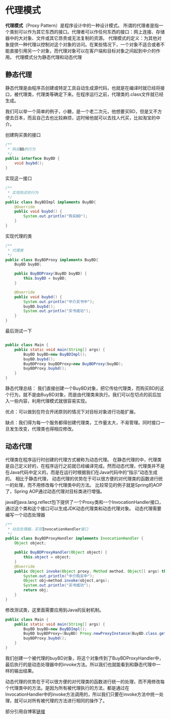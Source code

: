 # 代理模式
**代理模式**（Proxy Pattern）是程序设计中的一种设计模式。
所谓的代理者是指一个类别可以作为其它东西的接口。代理者可以作任何东西的接口：网上连接、存储器中的大对象、文件或其它昂贵或无法复制的资源。
代理模式的定义：为其他对象提供一种代理以控制对这个对象的访问。在某些情况下，一个对象不适合或者不能直接引用另一个对象，而代理对象可以在客户端和目标对象之间起到中介的作用。
代理模式分为静态代理和动态代理

## 静态代理
静态代理是由程序员创建或特定工具自动生成源代码，也就是在编译时就已经将接口，被代理类，代理类等确定下来。在程序运行之前，代理类的.class文件就已经生成。

我们可以举一个简单的例子，小糖，是一个老二次元，他想要买BD，但是又不方便去日本，而且自己去也比较麻烦，这时候他就可以去找人代买，比如淘宝的中介。

创建购买类的接口
```java
/**
 * 购买BD的行为
 */
public interface BuyBD {
    void buybd();
}
```
实现这一接口
```java
/**
 * 实现购买的行为
 */
public class BuyBDImpl implements BuyBD{
    @Override
    public void buybd() {
        System.out.println("购买BD");
    }
}
```
实现代理的类
```java
/**
 * 代理类
 */
public class BuyBDProxy implements BuyBD{
    BuyBD buyBD;

    public BuyBDProxy(BuyBD buyBD) {
        this.buyBD = buyBD;
    }

    @Override
    public void buybd() {
        System.out.println("中介买书中");
        buyBD.buybd();
        System.out.println("买书成功");
    }
}
```
最后测试一下
```java

public class Main {
    public static void main(String[] args) {
        BuyBD buyBD=new BuyBDImpl();
        buyBD.buybd();
        BuyBDProxy buyBDProxy=new BuyBDProxy(buyBD);
        buyBDProxy.buybd();
    }
}
```
静态代理总结：
我们直接创建一个BuyBD对象，把它传给代理类，而购买BD的这个行为，就不是由BuyBD对象，而是由代理类来执行。我们可以在切点的前后加入一些内容，利用代理模式就很容易实现。

优点：可以做到在符合开闭原则的情况下对目标对象进行功能扩展。

缺点：我们得为每一个服务都得创建代理类，工作量太大，不易管理。同时接口一旦发生改变，代理类也得相应修改。

## 动态代理
代理类在程序运行时创建的代理方式被称为动态代理。 在静态代理的中，代理类是自己定义好的，在程序运行之前就已经编译完成。然而动态代理，代理类并不是在Java代码中定义的，而是在运行时根据我们在Java代码中的“指示”动态生成的。
相比于静态代理， 动态代理的优势在于可以很方便的对代理类的函数进行统一的处理，而不用修改每个代理类中的方法。
比较常见的例子就是Spring的AOP了，Spring AOP通过动态代理对目标类进行增强。

java的java.lang.reflect包下提供了一个Proxy类和一个InvocationHandler接口，通过这个类和这个接口可以生成JDK动态代理类和动态代理对象。
动态代理需要编写一个动态处理器
```java
/**
 * 动态处理器，实现InvocationHandler接口
 */
public class BuyBDProxyHandler implements InvocationHandler {
    Object object;

    public BuyBDProxyHandler(Object object) {
        this.object = object;
    }
    @Override
    public Object invoke(Object proxy, Method method, Object[] args) throws Throwable {
        System.out.println("中介购买中");
        Object obj=method.invoke(object,args);
        System.out.println("买书成功");
        return obj;
    }
}
```
修改测试类，这里面需要应用到Java的反射机制。
```java
public class Main {
    public static void main(String[] args) {
        BuyBD buyBD=new BuyBDImpl();
        BuyBD buyBDProxy=(BuyBD) Proxy.newProxyInstance(BuyBD.class.getClassLoader(),new Class[]{BuyBD.class},new BuyBDProxyHandler(buyBD));
        buyBDProxy.buybd();
    }
}
```
我们创建一个被代理的buyBD对象，将这个对象传到了BuyBDProxyHandler中，最后执行的是动态处理器中的invoke方法。所以我们也就能看到和静态代理中一样的输出结果。

动态代理的优势在于可以很方便的对代理类的函数进行统一的处理，而不用修改每个代理类中的方法。是因为所有被代理执行的方法，都是通过在InvocationHandler中的invoke方法调用的，所以我们只要在invoke方法中统一处理，就可以对所有被代理的方法进行相同的操作了。

部分引用自博客[链接](https://www.cnblogs.com/gonjan-blog/p/6685611.html)
